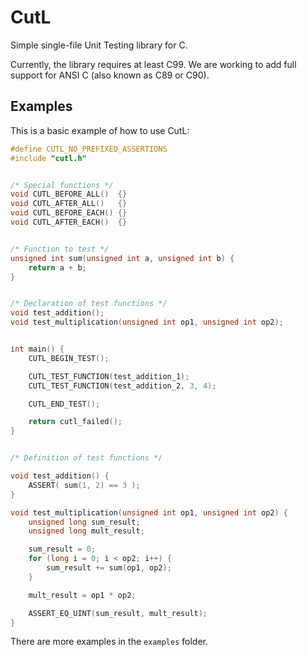# CutL

Simple single-file Unit Testing library for C.

Currently, the library requires at least C99. We are working to add full support for ANSI C (also known as C89 or C90).

## Examples

This is a basic example of how to use CutL:

``` C
#define CUTL_NO_PREFIXED_ASSERTIONS
#include "cutl.h"


/* Special functions */
void CUTL_BEFORE_ALL()  {}
void CUTL_AFTER_ALL()   {}
void CUTL_BEFORE_EACH() {}
void CUTL_AFTER_EACH()  {}


/* Function to test */
unsigned int sum(unsigned int a, unsigned int b) {
    return a + b;
}


/* Declaration of test functions */
void test_addition();
void test_multiplication(unsigned int op1, unsigned int op2);


int main() {
    CUTL_BEGIN_TEST();

    CUTL_TEST_FUNCTION(test_addition_1);
    CUTL_TEST_FUNCTION(test_addition_2, 3, 4);

    CUTL_END_TEST();

    return cutl_failed();
}


/* Definition of test functions */

void test_addition() {
    ASSERT( sum(1, 2) == 3 );
}

void test_multiplication(unsigned int op1, unsigned int op2) {
    unsigned long sum_result;
    unsigned long mult_result;

    sum_result = 0;
    for (long i = 0; i < op2; i++) {
        sum_result += sum(op1, op2);
    }

    mult_result = op1 * op2;

    ASSERT_EQ_UINT(sum_result, mult_result);
}

```

There are more examples in the `examples` folder.
